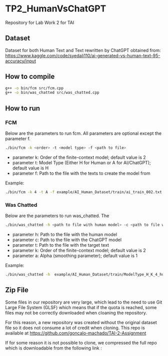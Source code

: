 # TP2_HumanVsChatGPT
Repository for Lab Work 2 for TAI

## Dataset

Dataset for both Human Text and Text rewritten by ChatGPT obtained from: https://www.kaggle.com/code/syedali110/ai-generated-vs-human-text-95-accuracy/input

## How to compile

```bash
g++ -o bin/fcm src/fcm.cpp
g++ -o bin/was_chatted src/was_chatted.cpp
```

## How to run

### FCM

Below are the parameters to run fcm.
All parameters are optional except the parameter f.

```bash
./bin/fcm -k <order> -t <model type> -f <path to file>
```
- parameter k: Order of the finite-context model; default value is 2
- parameter t: Model Type (Either H for Human or A for AI/ChatGPT); default value is H
- parameter f: Path to the file with the texts to create the model from

Example:

```bash
./bin/fcm -k 4 -t A -f example/AI_Human_Dataset/train/ai_train_002.txt
```

### Was Chatted

Below are the parameters to run was_chatted.
The 

```bash
./bin/was_chatted -h <path to file with human model> -c <path to file with chatgpt model> -t <path to file with target text> -k <order> -a <alpha>
```
- parameter h: Path to the file with the human model
- parameter c: Path to the file with the ChatGPT model
- parameter t: Path to the file with the target text
- parameter k: Order of the finite-context model; default value is 2
- parameter a: Alpha (smoothing parameter); default value is 1

Example:

```bash
./bin/was_chatted -h  example/AI_Human_Dataset/train/ModelType_H_K_4_human_train_002.txt -c example/AI_Human_Dataset/train/ModelType_A_K_4_ai_train_002.txt -t example/AI_Human_Dataset/test/ai_1913.txt -k 4 -a 10
```

## Zip File

Some files in our repository are very large, which lead to the need to use Git Large File System (GLSF) which means that if the quota is reached, some files may not be correctly downloaded when cloaning the repository.

For this reason, a new repository was created without the original dataset file so it does not consume a lot of credit when cloning. This repo is available at https://github.com/goncalo-machado/TAI-2-Assignment

If for some reason it is not possible to clone, we compressed the full repo which is downloadable from the following link :
